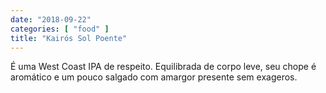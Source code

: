 ```yaml
---
date: "2018-09-22"
categories: [ "food" ]
title: "Kairós Sol Poente"
---
```

É uma West Coast IPA de respeito. Equilibrada de corpo leve, seu chope é aromático e um pouco salgado com amargor presente sem exageros.
